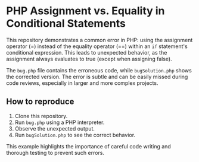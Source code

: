 # PHP Assignment vs. Equality in Conditional Statements

This repository demonstrates a common error in PHP: using the assignment operator (=) instead of the equality operator (==) within an `if` statement's conditional expression. This leads to unexpected behavior, as the assignment always evaluates to true (except when assigning false).

The `bug.php` file contains the erroneous code, while `bugSolution.php` shows the corrected version.  The error is subtle and can be easily missed during code reviews, especially in larger and more complex projects.

## How to reproduce

1. Clone this repository.
2. Run `bug.php` using a PHP interpreter.
3. Observe the unexpected output.
4. Run `bugSolution.php` to see the correct behavior.

This example highlights the importance of careful code writing and thorough testing to prevent such errors.
